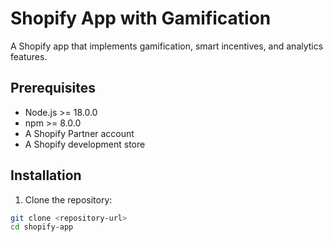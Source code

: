 # Shopify App with Gamification

A Shopify app that implements gamification, smart incentives, and analytics features.

## Prerequisites

- Node.js >= 18.0.0
- npm >= 8.0.0
- A Shopify Partner account
- A Shopify development store

## Installation

1. Clone the repository:
```bash
git clone <repository-url>
cd shopify-app
